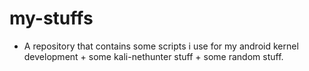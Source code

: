 # my-stuffs

- A repository that contains some scripts i use for my android kernel development + some kali-nethunter stuff + some random stuff.
